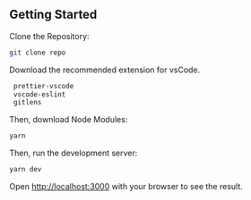 ## Getting Started

Clone the Repository:

```bash
git clone repo
```

Download the recommended extension for vsCode.

```bash
 prettier-vscode
 vscode-eslint
 gitlens
```

Then, download Node Modules:

```bash
yarn
```

Then, run the development server:

```bash
yarn dev
```

Open [http://localhost:3000](http://localhost:3000) with your browser to see the result.
<br>
<br>
<br>
